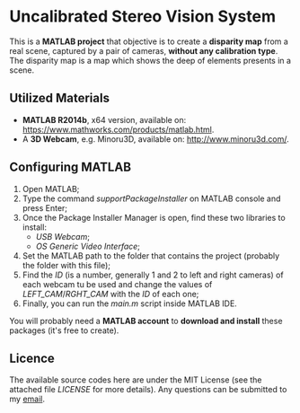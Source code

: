 # Uncalibrated Stereo Vision System

This is a **MATLAB project** that objective is to create a **disparity map** from a real scene, captured by a pair of cameras, **without any calibration type**. The disparity map is a map which shows the deep of elements presents in a scene. 

## Utilized Materials

- **MATLAB R2014b**, x64 version, available on: https://www.mathworks.com/products/matlab.html.
- A **3D Webcam**, e.g. Minoru3D, available on: http://www.minoru3d.com/.

## Configuring MATLAB

1) Open MATLAB;
2) Type the command _supportPackageInstaller_ on MATLAB console and press Enter;
3) Once the Package Installer Manager is open, find these two libraries to install:
	- _USB Webcam_;
	- _OS Generic Video Interface_;
4) Set the MATLAB path to the folder that contains the project (probably the folder with this file);
5) Find the _ID_ (is a number, generally 1 and 2 to left and right cameras) of each webcam tu be used and change the values of _LEFT_CAM_/_RGHT_CAM_ with the _ID_ of each one;
6) Finally, you can run the _main.m_ script inside MATLAB IDE.

You will probably need a **MATLAB account** to **download and install** these packages (it's free to create).

## Licence

The available source codes here are under the MIT License (see the attached file _LICENSE_ for more details). Any questions can be submitted to my [email](carloswdecarvalho@outlook.com).

